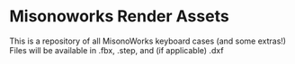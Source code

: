 # Misonoworks Render Assets
This is a repository of all MisonoWorks keyboard cases (and some extras!)
Files will be available in .fbx, .step, and (if applicable) .dxf
